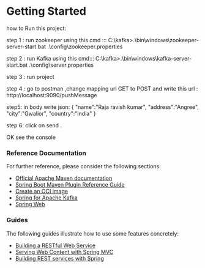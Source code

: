 # Getting Started


how to Run this project:

step 1 : run zookeeper using this cmd ::: C:\kafka>.\bin\windows\zookeeper-server-start.bat .\config\zookeeper.properties

step 2 : run Kafka using this cmd::: C:\kafka>.\bin\windows\kafka-server-start.bat .\config\server.properties

step 3 : run project 

step 4 : go to postman ,change mapping url GET to POST and write this url : http://localhost:9090/pushMessage

step5: in body write json:
{
	"name":"Raja ravish kumar",
	"address":"Angree",
	"city":"Gwalior",
	"country":"India"
}

step 6: click on send .

OK see the console



### Reference Documentation
For further reference, please consider the following sections:

* [Official Apache Maven documentation](https://maven.apache.org/guides/index.html)
* [Spring Boot Maven Plugin Reference Guide](https://docs.spring.io/spring-boot/docs/2.4.4/maven-plugin/reference/html/)
* [Create an OCI image](https://docs.spring.io/spring-boot/docs/2.4.4/maven-plugin/reference/html/#build-image)
* [Spring for Apache Kafka](https://docs.spring.io/spring-boot/docs/2.4.4/reference/htmlsingle/#boot-features-kafka)
* [Spring Web](https://docs.spring.io/spring-boot/docs/2.4.4/reference/htmlsingle/#boot-features-developing-web-applications)

### Guides
The following guides illustrate how to use some features concretely:

* [Building a RESTful Web Service](https://spring.io/guides/gs/rest-service/)
* [Serving Web Content with Spring MVC](https://spring.io/guides/gs/serving-web-content/)
* [Building REST services with Spring](https://spring.io/guides/tutorials/bookmarks/)

